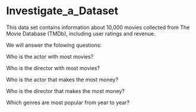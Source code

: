 # Investigate_a_Dataset
This data set contains information about 10,000 movies collected from The Movie Database (TMDb), including user ratings and revenue.

We will answer the folowing questions:

Who is the actor with most movies?

Who is the director with most movies?

Who is the actor that makes the most money?

Who is the director that makes the most money?

Which genres are most popular from year to year?
